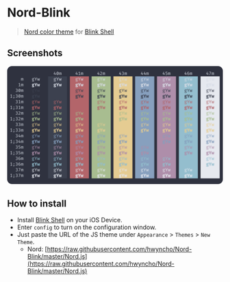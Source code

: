 # Nord-Blink

> [Nord color theme](https://www.nordtheme.com) for [Blink Shell](http://www.blink.sh)

## Screenshots

![Nord](./img/Nord.png)

## How to install

- Install [Blink Shell](https://apps.apple.com/app/id1156707581) on your iOS Device.
- Enter `config` to turn on the configuration window.
- Just paste the URL of the JS theme under `Appearance` > `Themes` > `New Theme`.
  - Nord: [https://raw.githubusercontent.com/hwyncho/Nord-Blink/master/Nord.js](https://raw.githubusercontent.com/hwyncho/Nord-Blink/master/Nord.js)
